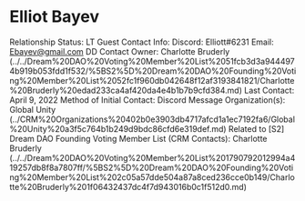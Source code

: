 # Elliot Bayev

Relationship Status: LT Guest
Contact Info: Discord: Elliott#6231
Email: Ebayev@gmail.com
DD Contact Owner: Charlotte Bruderly (../../Dream%20DAO%20Voting%20Member%20List%2051fcb3d3a9444974b919b053fdd1f532/%5BS2%5D%20Dream%20DAO%20Founding%20Voting%20Member%20List%2052fc1f960db042648f12af3193841821/Charlotte%20Bruderly%20edad233ca4af420da4e4b1b7b9cfd384.md)
Last Contact: April 9, 2022
Method of Initial Contact: Discord Message
Organization(s): Global Unity (../CRM%20Organizations%20402b0e3903db4717afcd1a1ec7192fa6/Global%20Unity%20a3f5c764b1b249d9bdc86cfd6e319def.md)
Related to [S2] Dream DAO Founding Voting Member List (CRM Contacts): Charlotte Bruderly (../../Dream%20DAO%20Voting%20Member%20List%201790792012994a419257db8f8a7807ff/%5BS2%5D%20Dream%20DAO%20Founding%20Voting%20Member%20List%202c05a57dde504a87a8ced236cce0b149/Charlotte%20Bruderly%201f06432437dc4f7d943016b0c1f512d0.md)